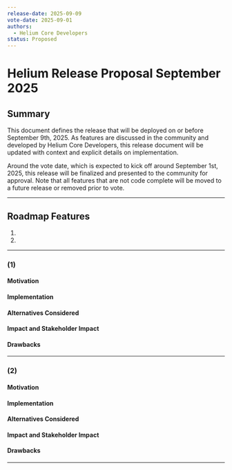 ```yaml
---
release-date: 2025-09-09
vote-date: 2025-09-01
authors:
  - Helium Core Developers
status: Proposed
---
```


# Helium Release Proposal September 2025

## Summary

This document defines the release that will be deployed on or before September 9th, 2025. As features are discussed in the community and developed by Helium Core Developers, this release document will be updated with context and explicit details on implementation.

Around the vote date, which is expected to kick off around September 1st, 2025, this release will be finalized and presented to the community for approval. Note that all features that are not code complete will be moved to a future release or removed prior to vote.

---

## Roadmap Features

1. 
2. 
---

### (1)

#### Motivation  

#### Implementation

#### Alternatives Considered

#### Impact and Stakeholder Impact

#### Drawbacks

---

### (2) 

#### Motivation

#### Implementation

#### Alternatives Considered

#### Impact and Stakeholder Impact

#### Drawbacks


-------
